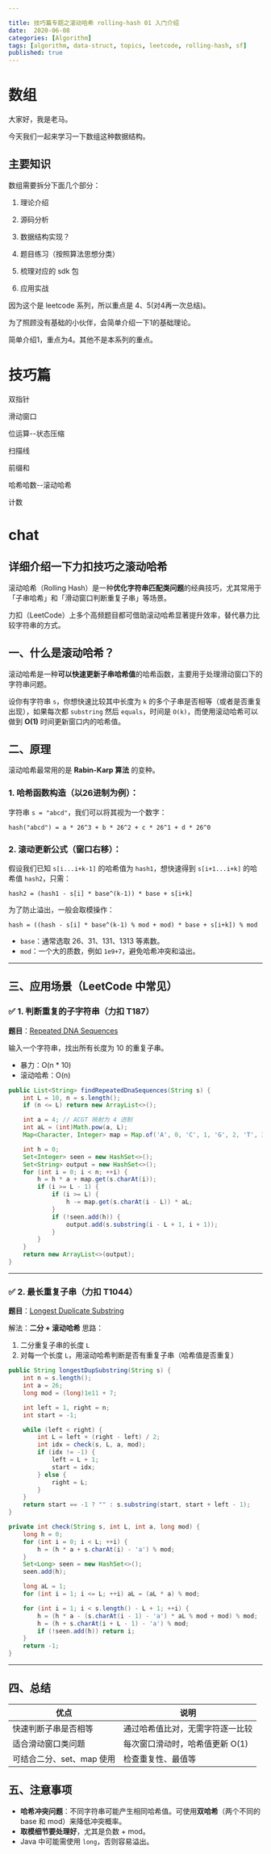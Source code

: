 ```yaml
---

title: 技巧篇专题之滚动哈希 rolling-hash 01 入门介绍
date:  2020-06-08
categories: [Algorithm]
tags: [algorithm, data-struct, topics, leetcode, rolling-hash, sf]
published: true
---
```



# 数组

大家好，我是老马。

今天我们一起来学习一下数组这种数据结构。

## 主要知识

数组需要拆分下面几个部分：

1. 理论介绍

2. 源码分析

3. 数据结构实现？

4. 题目练习（按照算法思想分类）

5. 梳理对应的 sdk 包

6. 应用实战

因为这个是 leetcode 系列，所以重点是 4、5(对4再一次总结)。

为了照顾没有基础的小伙伴，会简单介绍一下1的基础理论。

简单介绍1，重点为4。其他不是本系列的重点。



# 技巧篇

双指针

滑动窗口

位运算--状态压缩

扫描线

前缀和

哈希哈数--滚动哈希

计数

# chat

## 详细介绍一下力扣技巧之滚动哈希

滚动哈希（Rolling Hash）是一种**优化字符串匹配类问题**的经典技巧，尤其常用于「子串哈希」和「滑动窗口判断重复子串」等场景。

力扣（LeetCode）上多个高频题目都可借助滚动哈希显著提升效率，替代暴力比较字符串的方式。

## 一、什么是滚动哈希？

滚动哈希是一种**可以快速更新子串哈希值**的哈希函数，主要用于处理滑动窗口下的字符串问题。

设你有字符串 `s`，你想快速比较其中长度为 `k` 的多个子串是否相等（或者是否重复出现），如果每次都 `substring` 然后 `equals`，时间是 `O(k)`，而使用滚动哈希可以做到 **O(1)** 时间更新窗口内的哈希值。

## 二、原理

滚动哈希最常用的是 **Rabin-Karp 算法** 的变种。

### 1. 哈希函数构造（以26进制为例）：

字符串 `s = "abcd"`，我们可以将其视为一个数字：

```
hash("abcd") = a * 26^3 + b * 26^2 + c * 26^1 + d * 26^0
```

### 2. 滚动更新公式（窗口右移）：

假设我们已知 `s[i...i+k-1]` 的哈希值为 `hash1`，想快速得到 `s[i+1...i+k]` 的哈希值 `hash2`，只需：

```
hash2 = (hash1 - s[i] * base^(k-1)) * base + s[i+k]
```

为了防止溢出，一般会取模操作：

```
hash = ((hash - s[i] * base^(k-1) % mod + mod) * base + s[i+k]) % mod
```

* `base`：通常选取 26、31、131、1313 等素数。
* `mod`：一个大的质数，例如 `1e9+7`，避免哈希冲突和溢出。

---

## 三、应用场景（LeetCode 中常见）

### ✅ 1. 判断重复的子字符串（力扣 T187）

**题目**：[Repeated DNA Sequences](https://leetcode.com/problems/repeated-dna-sequences/)

输入一个字符串，找出所有长度为 10 的重复子串。

* 暴力：O(n \* 10)
* 滚动哈希：O(n)

```java
public List<String> findRepeatedDnaSequences(String s) {
    int L = 10, n = s.length();
    if (n <= L) return new ArrayList<>();

    int a = 4; // ACGT 映射为 4 进制
    int aL = (int)Math.pow(a, L);
    Map<Character, Integer> map = Map.of('A', 0, 'C', 1, 'G', 2, 'T', 3);

    int h = 0;
    Set<Integer> seen = new HashSet<>();
    Set<String> output = new HashSet<>();
    for (int i = 0; i < n; ++i) {
        h = h * a + map.get(s.charAt(i));
        if (i >= L - 1) {
            if (i >= L) {
                h -= map.get(s.charAt(i - L)) * aL;
            }
            if (!seen.add(h)) {
                output.add(s.substring(i - L + 1, i + 1));
            }
        }
    }
    return new ArrayList<>(output);
}
```

---

### ✅ 2. 最长重复子串（力扣 T1044）

**题目**：[Longest Duplicate Substring](https://leetcode.com/problems/longest-duplicate-substring/)

解法：**二分 + 滚动哈希**
思路：

1. 二分重复子串的长度 `L`
2. 对每一个长度 `L`，用滚动哈希判断是否有重复子串（哈希值是否重复）

```java
public String longestDupSubstring(String s) {
    int n = s.length();
    int a = 26;
    long mod = (long)1e11 + 7;

    int left = 1, right = n;
    int start = -1;

    while (left < right) {
        int L = left + (right - left) / 2;
        int idx = check(s, L, a, mod);
        if (idx != -1) {
            left = L + 1;
            start = idx;
        } else {
            right = L;
        }
    }
    return start == -1 ? "" : s.substring(start, start + left - 1);
}

private int check(String s, int L, int a, long mod) {
    long h = 0;
    for (int i = 0; i < L; ++i) {
        h = (h * a + s.charAt(i) - 'a') % mod;
    }
    Set<Long> seen = new HashSet<>();
    seen.add(h);

    long aL = 1;
    for (int i = 1; i <= L; ++i) aL = (aL * a) % mod;

    for (int i = 1; i < s.length() - L + 1; ++i) {
        h = (h * a - (s.charAt(i - 1) - 'a') * aL % mod + mod) % mod;
        h = (h + s.charAt(i + L - 1) - 'a') % mod;
        if (!seen.add(h)) return i;
    }
    return -1;
}
```

---

## 四、总结

| 优点               | 说明                 |
| ---------------- | ------------------ |
| 快速判断子串是否相等       | 通过哈希值比对，无需字符逐一比较   |
| 适合滑动窗口类问题        | 每次窗口滑动时，哈希值更新 O(1) |
| 可结合二分、set、map 使用 | 检查重复性、最值等          |

## 五、注意事项

* **哈希冲突问题**：不同字符串可能产生相同哈希值。可使用**双哈希**（两个不同的 base 和 mod）来降低冲突概率。
* **取模细节要处理好**，尤其是负数 + mod。
* Java 中可能需使用 `long`，否则容易溢出。




